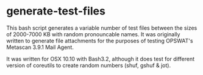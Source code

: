 # generate-test-files
This bash script generates a variable number of test files between the sizes of 2000-7000 KB with random pronouncable names. It was originally written to generate file attachments for the purposes of testing OPSWAT's Metascan 3.9.1 Mail Agent.

It was written for OSX 10.10 with Bash3.2, although it does test for different version of coreutils to create random numbers (shuf, gshuf & jot).

